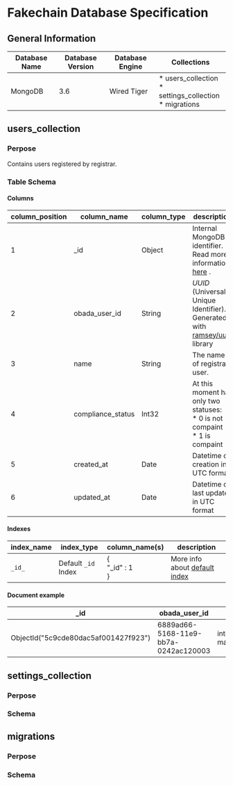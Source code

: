 # Fakechain Database Specification



## General Information

| Database Name | **Database Version** | **Database Engine** | Collections                                                  |
| ------------- | -------------------- | ------------------- | ------------------------------------------------------------ |
| MongoDB       | 3.6                  | Wired Tiger         | * users_collection <br />* settings_collection <br />* migrations |



## users_collection

### Perpose

Contains users registered by registrar.

### Table Schema

#### Columns

| **column_position** | **column_name**   | **column_type** | description                                                  |
| ------------------- | ----------------- | --------------- | ------------------------------------------------------------ |
| 1                   | _id               | Object          | Internal MongoDB identifier.<br />Read more information [here](https://docs.mongodb.com/manual/reference/method/ObjectId/) . |
| 2                   | obada_user_id     | String          | *UUID* (Universally Unique Identifier).<br /> Generated with [ramsey/uuid](https://github.com/ramsey/uuid) library |
| 3                   | name              | String          | The name of registrar user.                                  |
| 4                   | compliance_status | Int32           | At this moment has only two statuses: <br /> * 0 is not compaint<br /> * 1 is compaint |
| 5                   | created_at        | Date            | Datetime of creation in UTC format                           |
| 6                   | updated_at        | Date            | Datetime of last update in UTC format                        |

#### Indexes

| **index_name** | **index_type**      | **column_name(s)**        | description                                                  |
| -------------- | ------------------- | ------------------------- | ------------------------------------------------------------ |
| ``_id_``       | Default `_id` Index | {<br/>    "_id" : 1<br/>} | More info about [default index](https://docs.mongodb.com/manual/indexes/#default-id-index) |

#### Document example

| _id                                  | obada_user_id                        | name                   | compliance_status | created_at               | updated_at               |
| ------------------------------------ | ------------------------------------ | ---------------------- | ----------------- | ------------------------ | ------------------------ |
| ObjectId("5c9cde80dac5af001427f923") | 6889ad66-5168-11e9-bb7a-0242ac120003 | internal_id-mar28_TEST | 0                 | 2019-03-28T14:47:28.000Z | 2019-03-28T14:47:28.000Z |



## settings_collection

### Perpose

### Schema

## migrations

### Perpose

### Schema






